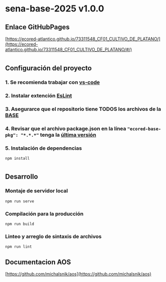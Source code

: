 # **sena-base-2025 v1.0.0**

## **Enlace GitHubPages**

[https://ecored-atlantico.github.io/73311548_CF01_CULTIVO_DE_PLATANO/](https://ecored-atlantico.github.io/73311548_CF01_CULTIVO_DE_PLATANO/#/)

#

## **Configuración del proyecto**

### 1. Se recomienda trabajar con [vs-code](https://code.visualstudio.com/)

### 2. Instalar extención [EsLint](https://marketplace.visualstudio.com/items?itemName=dbaeumer.vscode-eslint)

### 3. Asegurarce que el repositorio tiene TODOS los archivos de la [BASE](https://github.com/ECORED-SENA/ECORED-BASE-2021)

### 4. Revisar que el archivo package.json en la línea ``"ecored-base-pkg": "*.*.*"`` tenga la [última versión](https://www.npmjs.com/package/ecored-base-pkg)

### 5. Instalación de dependencias

```
npm install
```
#
## **Desarrollo**

### Montaje de servidor local

```
npm run serve
```

### Compilación para la producción

```
npm run build
```

### Linteo y arreglo de sintaxis de archivos

```
npm run lint
```


## **Documentacion AOS**
[https://github.com/michalsnik/aos](https://github.com/michalsnik/aos)
